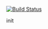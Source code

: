 [![Build Status](https://dev.azure.com/analysek4/digimon-cli/_apis/build/status/Analyse4.digimon-cli?branchName=master)](https://dev.azure.com/analysek4/digimon-cli/_build/latest?definitionId=1&branchName=master)

init      